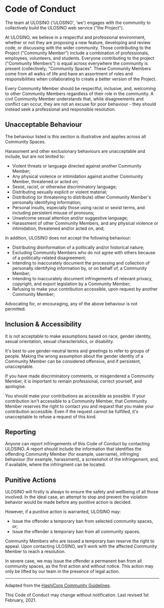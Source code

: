# Code of Conduct

The team at ULOSINO ('ULOSINO', 'we') engages with the community to collectively build the ULOSINO web service ("the Project").

At ULOSINO, we believe in a respectful and professional environment, whether or not they are proposing a new feature, developing and review code, or discussing with the wider community. Those contributing to the Project ("Community Member") include a combination of professionals, employees, volunteers, and students. Everyone contributing to the project ("Community Members") is equal across everywhere the community is present (collectively; "Community Spaces". These Community Members come from all walks of life and have an assortment of roles and responsibilities when collaborating to create a better version of the Project.

Every Community Member should be respectful, inclusive, and, welcoming to other Community Members regardless of their role in the community. A civil Community Member understands that, while disagreements and conflict can occur, they are not an excuse for poor behaviour - they should instead seek a professional and responsible resolution.

## Unacceptable Behaviour

The behaviour listed is this section is illustrative and applies across all Community Spaces.

Harassment and other exclusionary behaviours are unacceptable and include, but are not limited to:

- Violent threats or language directed against another Community Member;
- Any physical violence or intimidation against another Community Member, threatened or acted on;
- Sexist, racist, or otherwise discriminatory language;
- Distributing sexually explicit or violent material;
- Distributing (or threatening to distribute) other Community Member's personally identifying information;
- Personal insults, especially those using racist or sexist terms, and including persistent misuse of pronouns;
- Unwelcome sexual attention and/or suggestive language;
- Harassment of other Community Members, and any physical violence or intimidation, threatened and/or acted on, and;

In addition, ULOSINO does not accept the following behaviour:

- Distributing disinformation of a politically and/or historical nature;
- Excluding Community Members who do not agree with others because of a politically-related disagreement;
- Intending to inaccurately document the processing and collection of personally identifying information by, or on behalf of, a Community Member;
- Intending to inaccurately document infringements of relevant privacy, copyright, and export legislation by a Community Member;
- Refusing to make your contribution accessible, upon request by another Community Member;

Advocating for, or encouraging, any of the above behaviour is not permitted.

## Inclusion & Accessibility

It is not acceptable to make assumptions based on race, gender identity, sexual orientation, sexual characteristics, or disability.

It's best to use gender-neutral terms and greetings to refer to groups of people. Making the wrong assumption about the gender identity of a Community Member can be considered offensive, and if persistent, unacceptable.

If you have made discriminatory comments, or misgendered a Community Member, it is important to remain professional, correct yourself, and apologise.

You should make your contributions as accessible as possible. If your contribution isn't accessible to a Community Member, that Community Member reserves the right to contact you and request that you make your contribution accessible. Even if the request cannot be fulfilled, it's unacceptable to refuse a request of this kind.

## Reporting

Anyone can report infringements of this Code of Conduct by contacting ULOSINO. A report should include the information that identifies the offending Community Member (for example, username), infringing behaviour (for example, harassment), a screenshot of the infringement, and, if available, where the infringment can be located.

## Punitive Actions

ULOSINO will firstly is always to ensure the safety and wellbeing of all those involved. In the ideal case, an attempt to stop and prevent the violation behavior would be made before any punitive action is decided.

However, if a punitive action is warranted, ULOSINO may:

- Issue the offender a temporary ban from selected community spaces, or;
- Issue the offender a temporary ban from all community spaces.

Community Members who are issued a temporary ban reserve the right to appeal. Upon contacting ULOSINO, we'll work with the affected Community Member to reach a resolution.

In severe case, we may issue the offender a permanent ban from all community spaces, as the first action and without notice. This action may only be lifted by our team in the presence of legal action.

---

Adapted from the [HashiCorp Community Guidelines](https://www.hashicorp.com/community-guidelines).

This Code of Conduct may change without notification. Last revised 1st February, 2021.
